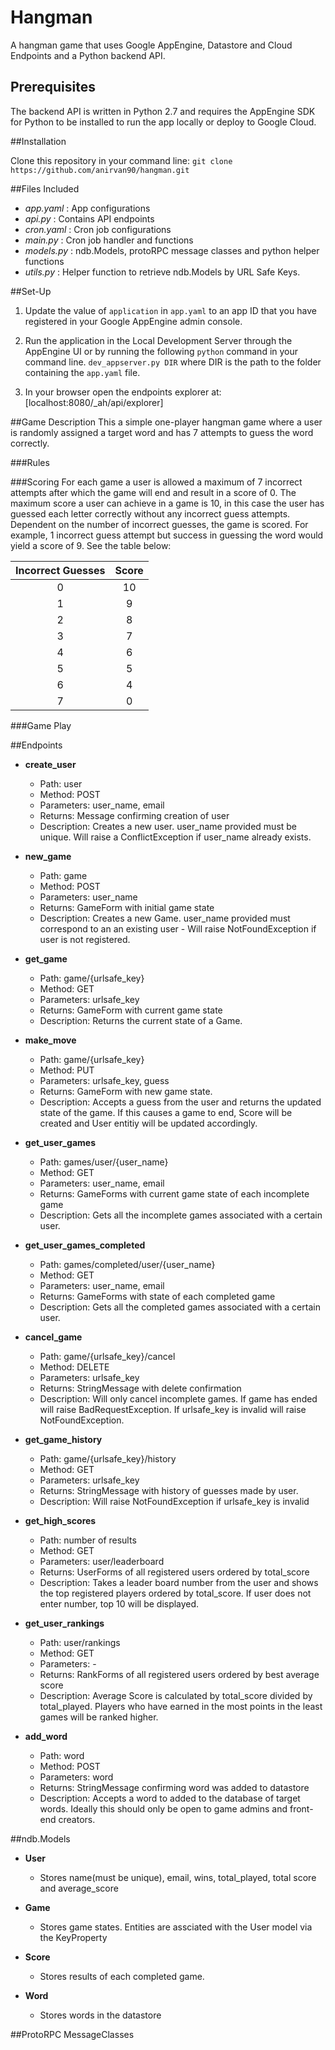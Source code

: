 # Hangman

A hangman game that uses Google AppEngine, Datastore and Cloud Endpoints and a
Python backend API.

## Prerequisites

The backend API is written in Python 2.7 and requires the AppEngine SDK for
Python to be installed to run the app locally or deploy to Google Cloud.

##Installation

Clone this repository in your command line:
`git clone https://github.com/anirvan90/hangman.git`

##Files Included

* _app.yaml_ : App configurations
* _api.py_ : Contains API endpoints
* _cron.yaml_ : Cron job configurations
* _main.py_ : Cron job handler and functions
* _models.py_ : ndb.Models, protoRPC message classes and python helper functions
* _utils.py_ : Helper function to retrieve ndb.Models by URL Safe Keys.

##Set-Up

1. Update the value of `application` in `app.yaml` to an app ID that you have
registered in your Google AppEngine admin console.

2. Run the application in the Local Development Server through the AppEngine UI
or by running the following `python` command in your command line.
`dev_appserver.py DIR` where DIR is the path to the folder containing the
`app.yaml` file.

3. In your browser open the endpoints explorer at:
[localhost:8080/_ah/api/explorer]

##Game Description
This a simple one-player hangman game where a user is randomly assigned a target
word and has 7 attempts to guess the word correctly. 

###Rules

###Scoring
For each game a user is allowed a maximum of 7 incorrect attempts after which
the game will end and result in a score of 0. The maximum score a user can
achieve in a game is 10, in this case the user has guessed each letter correctly
without any incorrect guess attempts. Dependent on the number of incorrect
guesses, the game is scored. For example, 1 incorrect guess attempt but success
in guessing the word would yield a score of 9. See the table below:

| Incorrect Guesses | Score |
|:-----------------:|:-----:|
|         0         |   10  |
|         1         |   9   |
|         2         |   8   |
|         3         |   7   |
|         4         |   6   |
|         5         |   5   |
|         6         |   4   |
|         7         |   0   |

###Game Play

##Endpoints
- **create_user**
	- Path: user
	- Method: POST
	- Parameters: user_name, email
	- Returns: Message confirming creation of user
	- Description: Creates a new user. user_name provided must be unique. Will
	raise a ConflictException if user_name already exists.

- **new_game**
	- Path: game
	- Method: POST
	- Parameters: user_name
	- Returns: GameForm with initial game state
	- Description: Creates a new Game. user_name provided must correspond to an 
	an existing user - Will raise NotFoundException if user is not registered.

- **get_game**
	- Path: game/{urlsafe_key}
	- Method: GET
	- Parameters: urlsafe_key
	- Returns: GameForm with current game state
	- Description: Returns the current state of a Game.

- **make_move**
	- Path: game/{urlsafe_key}
	- Method: PUT
	- Parameters: urlsafe_key, guess
	- Returns: GameForm with new game state.
	- Description: Accepts a guess from the user and returns the updated state
	of the game. If this causes a game to end, Score will be created and User 
	entitiy will be updated accordingly.

- **get_user_games**
	- Path: games/user/{user_name}
	- Method: GET
	- Parameters: user_name, email
	- Returns: GameForms with current game state of each incomplete game
	- Description: Gets all the incomplete games associated with a certain user.

- **get_user_games_completed**
	- Path: games/completed/user/{user_name}
	- Method: GET
	- Parameters: user_name, email
	- Returns: GameForms with state of each completed game
	- Description: Gets all the completed games associated with a certain user.

- **cancel_game**
	- Path: game/{urlsafe_key}/cancel
	- Method: DELETE
	- Parameters: urlsafe_key
	- Returns: StringMessage with delete confirmation
	- Description: Will only cancel incomplete games. If game has ended will
	raise BadRequestException. If urlsafe_key is invalid will raise
	NotFoundException.

- **get_game_history**
	- Path: game/{urlsafe_key}/history
	- Method: GET
	- Parameters: urlsafe_key
	- Returns: StringMessage with history of guesses made by user.
	- Description: Will raise NotFoundException if urlsafe_key is invalid

- **get_high_scores**
	- Path: number of results
	- Method: GET
	- Parameters: user/leaderboard
	- Returns: UserForms of all registered users ordered by total_score
	- Description: Takes a leader board number from the user and shows the top
	registered players ordered by total_score. If user does not enter number,
	top 10 will be displayed.

- **get_user_rankings**
	- Path: user/rankings
	- Method: GET
	- Parameters: -
	- Returns: RankForms of all registered users ordered by best average score
	- Description: Average Score is calculated by total_score divided by
	total_played. Players who have earned in the most points in the least games
	will be ranked higher.

- **add_word**
	- Path: word
	- Method: POST
	- Parameters: word
	- Returns: StringMessage confirming word was added to datastore
	- Description: Accepts a word to added to the database of target words.
	Ideally this should only be open to game admins and front-end creators.

##ndb.Models

 * __User__
 	* Stores name(must be unique), email, wins, total_played, total score and
average_score

 * __Game__
 	* Stores game states. Entities are assciated with the User model via
the KeyProperty

 * __Score__
 	* Stores results of each completed game.

 * __Word__
 	* Stores words in the datastore

##ProtoRPC MessageClasses


